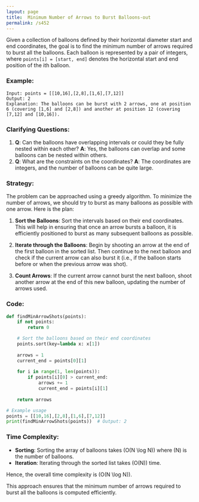 ```yaml
---
layout: page
title:  Minimum Number of Arrows to Burst Balloons-out
permalink: /s452
---
```


Given a collection of balloons defined by their horizontal diameter start and end coordinates, the goal is to find the minimum number of arrows required to burst all the balloons. Each balloon is represented by a pair of integers, where `points[i] = [start, end]` denotes the horizontal start and end position of the ith balloon.

### Example:
```plaintext
Input: points = [[10,16],[2,8],[1,6],[7,12]]
Output: 2
Explanation: The balloons can be burst with 2 arrows, one at position 6 (covering [1,6] and [2,8]) and another at position 12 (covering [7,12] and [10,16]).
```

### Clarifying Questions:
1. **Q**: Can the balloons have overlapping intervals or could they be fully nested within each other?
   **A**: Yes, the balloons can overlap and some balloons can be nested within others.
2. **Q**: What are the constraints on the coordinates?
   **A**: The coordinates are integers, and the number of balloons can be quite large.

### Strategy:

The problem can be approached using a greedy algorithm. To minimize the number of arrows, we should try to burst as many balloons as possible with one arrow. Here is the plan:

1. **Sort the Balloons**: Sort the intervals based on their end coordinates. This will help in ensuring that once an arrow bursts a balloon, it is efficiently positioned to burst as many subsequent balloons as possible.
  
2. **Iterate through the Balloons**: Begin by shooting an arrow at the end of the first balloon in the sorted list. Then continue to the next balloon and check if the current arrow can also burst it (i.e., if the balloon starts before or when the previous arrow was shot).

3. **Count Arrows**: If the current arrow cannot burst the next balloon, shoot another arrow at the end of this new balloon, updating the number of arrows used.

### Code:

```python
def findMinArrowShots(points):
    if not points:
        return 0

    # Sort the balloons based on their end coordinates
    points.sort(key=lambda x: x[1])
    
    arrows = 1
    current_end = points[0][1]
    
    for i in range(1, len(points)):
        if points[i][0] > current_end:
            arrows += 1
            current_end = points[i][1]
    
    return arrows

# Example usage
points = [[10,16],[2,8],[1,6],[7,12]]
print(findMinArrowShots(points))  # Output: 2
```

### Time Complexity:

- **Sorting**: Sorting the array of balloons takes \(O(N \log N)\) where \(N\) is the number of balloons.
- **Iteration**: Iterating through the sorted list takes \(O(N)\) time.

Hence, the overall time complexity is \(O(N \log N)\).

This approach ensures that the minimum number of arrows required to burst all the balloons is computed efficiently.